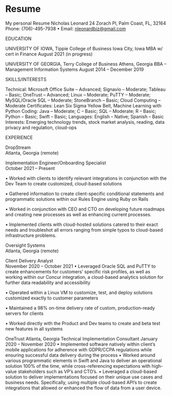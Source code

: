 # Resume
My personal Resume
Nicholas Leonard
24 Zorach Pl, Palm Coast, FL, 32164
Phone: (706)-495-7938 • Email: nleonardbiz@gmail.com

EDUCATION	
		
UNIVERSITY OF IOWA, Tippie College of Business	                                      Iowa City, Iowa
MBA w/ cert in Finance	                                                              August 2021 (in progress)

UNIVERSITY OF GEORGIA, Terry College of Business                                      Athens, Georgia
BBA – Management Information Systems	                                                August 2014 – December 2019
	
SKILLS/INTERESTS
			
Technical: 	Microsoft Office Suite – Advanced; Signavio – Moderate; Tableau – Basic; OneTrust – Advanced; Linux – Moderate; PuTTY – Moderate; MySQL/Oracle SQL – Moderate; StoneBranch – Basic; Cloud Computing – Moderate
Certificates: 	Lean Six Sigma Yellow Belt, Machine Learning with Python
Coding: 	Java – Moderate; C – Basic; SQL – Moderate; R – Basic; Python – Basic; Swift – Basic; 
Languages: 	English – Native; Spanish – Basic 	
Interests: 	Emerging technology trends, stock market analysis, reading, data privacy and regulation, cloud-ops

EXPERIENCE	
		
DropStream 								                                  
 Atlanta, Georgia (remote)

Implementation Engineer/Onboarding Specialist	
			                                   October 2021 – Present

•	Worked with clients to identify relevant integrations in conjunction with the Dev Team to create customized, cloud-based solutions

•	Gathered information to create client-specific conditional statements and programmatic solutions within our Rules Engine using Ruby on Rails

•	Worked in conjunction with CEO and CTO on developing future roadmaps and creating new processes as well as enhancing current processes.

•	Implemented clients with cloud-hosted solutions catered to their exact needs and troubleshot all errors ranging from simple typos to cloud-based infrastructure problems.

Oversight Systems  
                                                                     Atlanta, Georgia (remote)

Client Delivery Analyst                                                    
             November 2020 – October 2021
•	Leveraged Oracle SQL and PuTTY to create enhancements for customers’ specific risk profiles, as well as working within our Concur integration, a cloud-based analytics solution for further data readability and accessibility

•	Operated within a Linux VM to customize, test, and deploy solutions customized exactly to customer parameters

•	Maintained a 98% on-time delivery rate of custom, production-ready servers for clients

•	Worked directly with the Product and Dev teams to create and beta test new features in all systems


OneTrust                                                                                   Atlanta, Georgia
Technical Implementation Consultant                                                        January 2020 – November 2020
•	Implemented software natively within client’s mobile applications for adherence with GDPR/CCPA regulations while ensuring successful data delivery during the process
•	Worked around various programmatic elements in Swift and Java to deliver an operational solution 100% of the time, while cross-referencing expectations with high-value stakeholders such as VP’s and CTO’s.
•	Leveraged a cloud-based solution to deliver implementations focused on their unique use cases and business needs. Specifically, using multiple cloud-based API’s to create integrations that allowed or enhanced the flow of data from a user device.

